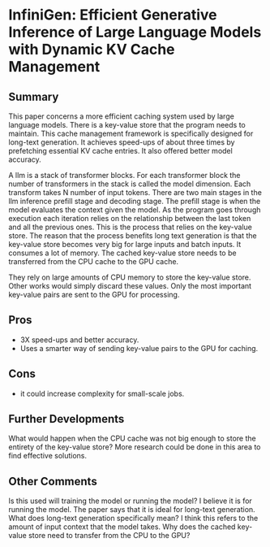 # InfiniGen: Efficient Generative Inference of Large Language Models with Dynamic KV Cache Management
## Summary
This paper concerns a more efficient caching system used by large language models.
There is a key-value store that the program needs to maintain.
This cache management framework is specifically designed for long-text generation.
It achieves speed-ups of about three times by prefetching essential KV cache entries.
It also offered better model accuracy.

A llm is a stack of transformer blocks.
For each transformer block the number of transformers in the stack is called the model dimension.
Each transform takes N number of input tokens.
There are two main stages in the llm inference prefill stage and decoding stage.
The prefill stage is when the model evaluates the context given the model.
As the program goes through execution each iteration relies on the relationship between the last token and all the previous ones.
This is the process that relies on the key-value store.
The reason that the process benefits long text generation is that the key-value store becomes very big for large inputs and batch inputs.
It consumes a lot of memory.
The cached key-value store needs to be transferred from the CPU cache to the GPU cache.

They rely on large amounts of CPU memory to store the key-value store.
Other works would simply discard these values.
Only the most important key-value pairs are sent to the GPU for processing.

## Pros
- 3X speed-ups and better accuracy.
- Uses a smarter way of sending key-value pairs to the GPU for caching.

## Cons
- it could increase complexity for small-scale jobs.

## Further Developments
What would happen when the CPU cache was not big enough to store the entirety of the key-value store?
More research could be done in this area to find effective solutions.


## Other Comments
Is this used will training the model or running the model?
I believe it is for running the model.
The paper says that it is ideal for long-text generation. What does long-text generation specifically mean?
I think this refers to the amount of input context that the model takes.
Why does the cached key-value store need to transfer from the CPU to the GPU?


